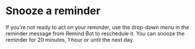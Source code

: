 # Snooze a reminder

If you’re not ready to act on your reminder, use the drop-down menu in the reminder message from Remind Bot to reschedule it. You can snooze the reminder for 20 minutes, 1 hour or until the next day.

